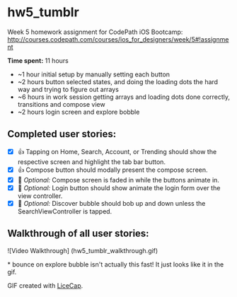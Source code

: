 # hw5_tumblr
Week 5 homework assignment for CodePath iOS Bootcamp: http://courses.codepath.com/courses/ios_for_designers/week/5#!assignment

**Time spent:** 11 hours
* ~1 hour initial setup by manually setting each button
* ~2 hours button selected states, and doing the loading dots the hard way and trying to figure out arrays
* ~6 hours in work session getting arrays and loading dots done correctly, transitions and compose view
* ~2 hours login screen and explore bobble

## Completed user stories:
* [x] :thumbsup: Tapping on Home, Search, Account, or Trending should show the respective screen and highlight the tab bar button.
* [x] :thumbsup: Compose button should modally present the compose screen.
* [x] :star2: _Optional:_ Compose screen is faded in while the buttons animate in.
* [x] :star2: _Optional:_ Login button should show animate the login form over the view controller.
* [x] :star2: _Optional:_ Discover bubble should bob up and down unless the SearchViewController is tapped.

## Walkthrough of all user stories:
![Video Walkthrough]
(hw5_tumblr_walkthrough.gif)

\* bounce on explore bubble isn't actually this fast! It just looks like it in the gif.

GIF created with [LiceCap](http://www.cockos.com/licecap/).
